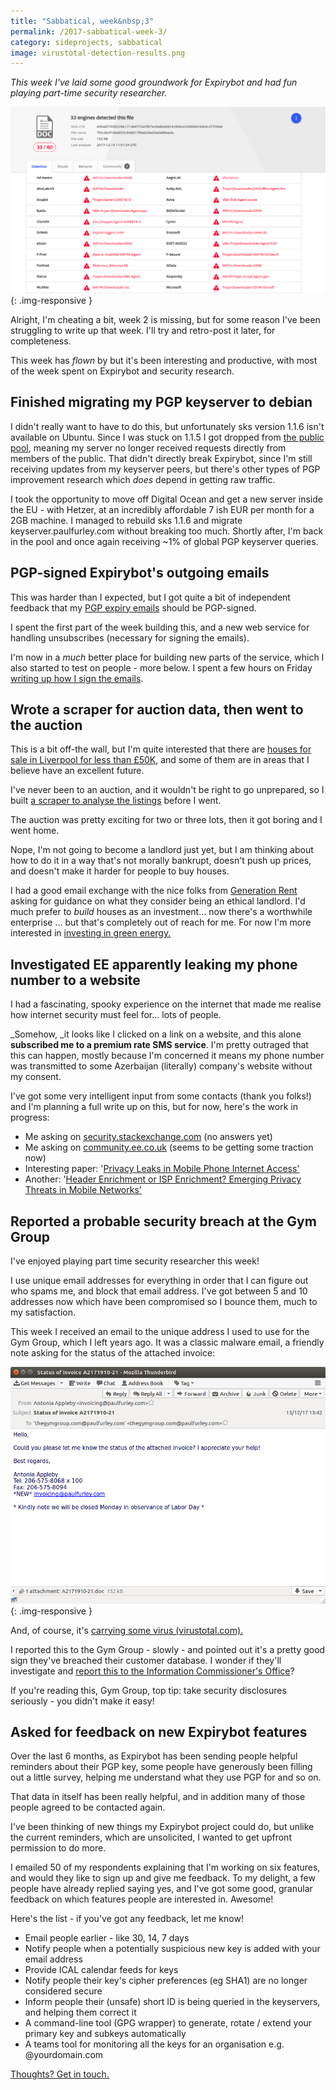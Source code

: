 ```yaml
---
title: "Sabbatical, week&nbsp;3"
permalink: /2017-sabbatical-week-3/
category: sideprojects, sabbatical
image: virustotal-detection-results.png
---
```


*This week I've laid some good groundwork for Expirybot and had fun playing part-time security researcher.*

<!--more-->

![virustotal showing virus detected](/img/virustotal-detection-results.png){: .img-responsive }

Alright, I'm cheating a bit, week 2 is missing, but for some reason I've been struggling to write up that week. I'll try and retro-post it later, for completeness.

This week has _flown_ by but it's been interesting and productive, with most of the week spent on Expirybot and security research.


## Finished migrating my PGP keyserver to debian

I didn't really want to have to do this, but unfortunately sks version 1.1.6 isn't available on Ubuntu. Since I was stuck on 1.1.5 I got dropped from [the public pool][sks-pool], meaning my server no longer received requests directly from members of the public. That didn't directly break Expirybot, since I'm still receiving updates from my keyserver peers, but there's other types of PGP improvement research which _does_ depend in getting raw traffic.

I took the opportunity to move off Digital Ocean and get a new server inside the EU - with Hetzer, at an incredibly affordable 7 ish EUR per month for a 2GB machine. I managed to rebuild sks 1.1.6 and migrate keyserver.paulfurley.com without breaking too much. Shortly after, I'm back in the pool and once again receiving ~1% of global PGP keyserver queries.


## PGP-signed Expirybot's outgoing emails

This was harder than I expected, but I got quite a bit of independent feedback that my [PGP expiry emails](https://www.paulfurley.com/expirybot) should be PGP-signed.

I spent the first part of the week building this, and a new web service for handling unsubscribes (necessary for signing the emails).

I'm now in a _much_ better place for building new parts of the service, which I also started to test on people - more below. I spent a few hours on Friday [writing up how I sign the emails](https://www.paulfurley.com/signing-automated-expirybot-emails-with-gpg/).


## Wrote a scraper for auction data, then went to the auction

This is a bit off-the wall, but I'm quite interested that there are [houses for sale in Liverpool for less than £50K](http://www.suttonkersh.co.uk/properties/listview/?FormSearchText=&FormSearchTextField=&geolat=&geolon=&georad=&section=sale&transType=1&searchSales=Search&priceMin=0&propType=&priceMax=75000&beds=&location=), and some of them are in areas that I believe have an excellent future.

I've never been to an auction, and it wouldn't be right to go unprepared, so I built [a scraper to analyse the listings](https://github.com/paulfurley/sutton-kersh-property-auction-scraper/tree/master) before I went.

The auction was pretty exciting for two or three lots, then it got boring and I went home.

Nope, I'm not going to become a landlord just yet, but I am thinking about how to do it in a way that's not morally bankrupt, doesn't push up prices, and doesn't make it harder for people to buy houses.

I had a good email exchange with the nice folks from [Generation Rent](http://www.generationrent.org/) asking for guidance on what they consider being an ethical landlord. I'd much prefer to _build_ houses as an investment… now there's a worthwhile enterprise … but that's completely out of reach for me. For now I'm more interested in [investing in green energy.][abundance-investment]


## Investigated EE apparently leaking my phone number to a website

I had a fascinating, spooky experience on the internet that made me realise how internet security must feel for… lots of people.

_Somehow, _it looks like I clicked on a link on a website, and this alone **subscribed me to a premium rate SMS service**. I'm pretty outraged that this can happen, mostly because I'm concerned it means my phone number was transmitted to some Azerbaijan (literally) company's website without my consent.

I've got some very intelligent input from some contacts (thank you folks!) and I'm planning a full write up on this, but for now, here's the work in progress:


*   Me asking on [security.stackexchange.com](https://security.stackexchange.com/questions/175486/how-did-my-phone-provider-leak-my-msisdn-to-an-advertising-website) (no answers yet)
*   Me asking on [community.ee.co.uk](https://community.ee.co.uk/t5/4G-and-mobile-data/Why-do-you-leak-my-phone-number-to-websites-when-browsing-on/m-p/650170/highlight/false#M119468) (seems to be getting some traction now)
*   Interesting paper: '[Privacy Leaks in Mobile Phone Internet Access'](https://www.mulliner.org/collin/academic/publications/mobile_web_privacy_icin10_mulliner.pdf)
*   Another: '[Header Enrichment or ISP Enrichment? Emerging Privacy Threats in Mobile Networks'](http://www.icir.org/vern/papers/header-enrichment-hotmiddle15.pdf)

## Reported a probable security breach at the Gym Group

I've enjoyed playing part time security researcher this week!

I use unique email addresses for everything in order that I can figure out who spams me, and block that email address. I've got between 5 and 10 addresses now which have been compromised so I bounce them, much to my satisfaction.

This week I received an email to the unique address I used to use for the Gym Group, which I left years ago. It was a classic malware email, a friendly note asking for the status of the attached invoice:

![Screenshot of an email containing a dangerous attachment](/img/screenshot-of-malicious-email.png){: .img-responsive }


And, of course, it's [carrying some virus (virustotal.com).](https://www.virustotal.com/#/file/d40a85793b528e171de6753a5f87ec6a86ab924c89dce33b69d43de4c47559ab/detection)

I reported this to the Gym Group - slowly - and pointed out it's a pretty good sign they've breached their customer database. I wonder if they'll investigate and [report this to the Information Commissioner's Office](https://ico.org.uk/for-organisations/guide-to-pecr/communications-networks-and-services/security-breaches/)?

If you're reading this, Gym Group, top tip: take security disclosures seriously - you didn't make it easy!


## Asked for feedback on new Expirybot features

Over the last 6 months, as Expirybot has been sending people helpful reminders about their PGP key, some people have generously been filling out a little survey, helping me understand what they use PGP for and so on.

That data in itself has been really helpful, and in addition many of those people agreed to be contacted again.

I've been thinking of new things my Expirybot project could do, but unlike the current reminders, which are unsolicited, I wanted to get upfront permission to do more.

I emailed 50 of my respondents explaining that I'm working on six features, and would they like to sign up and give me feedback. To my delight, a few people have already replied saying yes, and I've got some good, granular feedback on which features people are interested in. Awesome!

Here's the list - if you've got any feedback, let me know!

*   Email people earlier - like 30, 14, 7 days
*   Notify people when a potentially suspicious new key is added with your email address
*   Provide ICAL calendar feeds for keys
*   Notify people their key's cipher preferences (eg SHA1) are no longer considered secure
*   Inform people their (unsafe) short ID is being queried in the keyservers, and helping them correct it
*   A command-line tool (GPG wrapper) to generate, rotate / extend your primary key and subkeys automatically
*   A teams tool for monitoring all the keys for an organisation e.g. @yourdomain.com


[Thoughts? Get in touch.][paul-twitter]

[paul-twitter]: https://twitter.com/paul_furley
[sks-pool]: https://sks-keyservers.net/status/
[abundance-investment]: https://www.abundanceinvestment.com/
